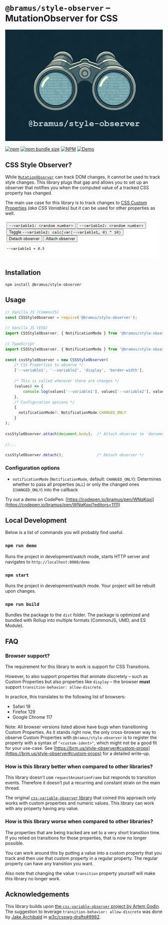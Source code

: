 # `@bramus/style-observer` – MutationObserver for CSS

[![@bramus/style-observer Logo](https://github.com/bramus/style-observer/raw/main/style-observer.jpg?raw=true)](https://brm.us/style-observer)

[![npm](https://img.shields.io/npm/v/%40bramus%2Fstyle-observer)](https://www.npmjs.com/package/@bramus/style-observer)
[![npm bundle size](https://img.shields.io/bundlejs/size/%40bramus/style-observer)](https://bundlejs.com/?q=%40bramus%2Fstyle-observer)
[![NPM](https://img.shields.io/npm/l/%40bramus/style-observer)](./LICENSE)
[![Demo](https://img.shields.io/badge/demo-_CodePen-hotpink)](https://codepen.io/bramus/pen/WNqKqxj?editors=1111)

## CSS Style Observer?

While [`MutationObserver`](https://developer.mozilla.org/en-US/docs/Web/API/MutationObserver) can track DOM changes, it cannot be used to track style changes. This library plugs that gap and allows you to set up an observer that notifies you when the computed value of a tracked CSS property has changed.

The main use case for this library is to track changes to [CSS Custom Properties](https://developer.mozilla.org/en-US/docs/Web/CSS/Using_CSS_custom_properties) _(aka CSS Variables)_ but it can be used for other properties as well.

![Demo](demo/demo-recording.gif)

## Installation

```
npm install @bramus/style-observer
```

## Usage

```js
// Vanilla JS (CommonJS)
const CSSStyleObserver = require('@bramus/style-observer');

// Vanilla JS (ES6)
import CSSStyleObserver, { NotificationMode } from '@bramus/style-observer';

// TypeScript
import CSSStyleObserver, { NotificationMode } from '@bramus/style-observer/src/index.ts'

const cssStyleObserver = new CSSStyleObserver(
    /* CSS Properties to observe */
    ['--variable1', '--variable2', 'display', 'border-width'],

    /* This is called whenever there are changes */
    (values) => {
        console.log(values['--variable1'], values['--variable2'], values['display']);
    },                                                 
    /* Configuration options */
    {
      notificationMode?: NotificationMode.CHANGED_ONLY
    }
);

cssStyleObserver.attach(document.body);  /* Attach observer to `document.body` */

//...

cssStyleObserver.detach();               /* Detach observer */
```

### Configuration options

* `notificationMode` (`NotificationMode`, default: `CHANGED_ONLY`): Determines whether to pass all properties (`ALL`) or only the changed ones (`CHANGED_ONLY`) into the callback

Try out a demo on CodePen: [https://codepen.io/bramus/pen/WNqKqxj](https://codepen.io/bramus/pen/WNqKqxj?editors=1111)

## Local Development

Below is a list of commands you will probably find useful.

### `npm run demo`

Runs the project in development/watch mode, starts HTTP server and navigates to `http://localhost:8080/demo` 

### `npm start`

Runs the project in development/watch mode. Your project will be rebuilt upon changes. 

### `npm run build`

Bundles the package to the `dist` folder.
The package is optimized and bundled with Rollup into multiple formats (CommonJS, UMD, and ES Module).

## FAQ

### Browser support?

The requirement for this library to work is support for CSS Transitions.

However, to also support properties that animate discretely – such as Custom Properties but also properties like `display` – the browser **must** support `transition-behavior: allow-discrete`.

In practice, this translates to the following list of browsers:

- Safari 18
- Firefox 129
- Google Chrome 117

Note: All browser versions listed above have bugs when transitioning Custom Properties. As it stands right now, the only cross-browser way to observe Custom Properties with `@bramus/style-observer` is to register the property with a syntax of `"<custom-ident>"`, which might not be a good fit for your use-case. See [https://brm.us/style-observer#custom-props](https://brm.us/style-observer#custom-props) for a detailed write-up.

### How is this library better when compared to other libraries?

This library doesn’t use `requestAnimationFrame` but responds to transition events. Therefore it doesn’t put a recurring and constant strain on the main thread.

The original [`css-variable-observer` library](https://github.com/fluorumlabs/css-variable-observer) that coined this approach only works with custom properties and numeric values. This library can work with any property having any value.

### How is this library worse when compared to other libraries?

The properties that are being tracked are set to a very short transition time. If you relied on transitions for those properties, that is now no longer possible.

You can work around this by putting a value into a custom property that you track and then use that custom property in a regular property. The regular property can have any transition you want.

Also note that changing the value `transition` property yourself will make this library no longer work.

## Acknowledgements

This library builds upon [the `css-variable-observer` project by Artem Godin](https://github.com/fluorumlabs/css-variable-observer). The suggestion to leverage `transition-behavior: allow-discrete` was done by [Jake Archibald](https://jakearchibald.com/) in [w3c/csswg-drafts#8982](https://github.com/w3c/csswg-drafts/issues/8982#issuecomment-2317164825).
